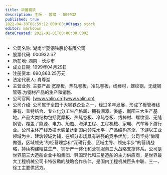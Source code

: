 ```yaml
---
title: 华菱钢铁
description: 主板 - 普钢 - 000932
published: true
2022-04-30T06:59:12.000+08:00tags: stock
editor: markdown
dateCreated: 2022-01-01T00:00:00.000Z
---
```


- 公司名称: 湖南华菱钢铁股份有限公司
- 股票代码: 000932.SZ
- 所在地: 湖南 - 长沙市
- 成立日期: 1999年04月29日
- 注册资本: 690,863.25万元
- 法定代表人: 肖尊湖
- 主营业务: 主要产品:宽厚板，热轧卷板，冷轧卷板，线棒材，螺纹钢，无缝钢管等.为钢材产品的生产和销售.
- 公司官网: [www.valin.cn](www.valin.cn)
- 公司介绍: 公司属于全国十大钢铁企业之一，经过多年发展，形成了板管棒线兼有、普特结合、专业化分工生产格局，拥有湘潭、娄底、衡阳三大生产基地。产品大类结构包括宽厚板、热轧卷板、冷轧卷板、线棒材、螺纹钢、无缝钢管，覆盖了能源、电力、船舶、海洋工程、工程机械、家电、汽车等下游行业。公司主体产线及技术装备达到国内领先水平，产品结构齐全，下游以工业领域为主、建筑领域为辅，在细分市场具有较强的竞争优势。公司坚持“做精做强，区域领先”的经营理念和“深耕行业、区域主导、领先半步”的营销战略，持续构建精益生产、销研产一体化和营销服务三大战略支撑体系。公司是世界前三大造船企业中船集团、韩国现代和三星造船的主力供应商，是世界最大工程机械公司卡特彼勒的战略合作伙伴，是国内工程机械巨头中联、三一、徐工主要供货方。


